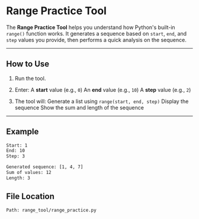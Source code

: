 # Range Practice Tool

The **Range Practice Tool** helps you understand how Python's built-in `range()` function works. It generates a sequence based on `start`, `end`, and `step` values you provide, then performs a quick analysis on the sequence.

---

## How to Use

1. Run the tool.
2. Enter:
    A **start** value (e.g., `0`)
    An **end** value (e.g., `10`)
    A **step** value (e.g., `2`)

3. The tool will:
    Generate a list using `range(start, end, step)`
    Display the sequence
    Show the sum and length of the sequence

---

## Example

```bash
Start: 1
End: 10
Step: 3

Generated sequence: [1, 4, 7]
Sum of values: 12
Length: 3
```

## File Location

```bash
Path: range_tool/range_practice.py
```